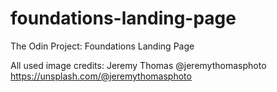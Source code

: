# foundations-landing-page
The Odin Project: Foundations Landing Page

All used image credits: Jeremy Thomas @jeremythomasphoto https://unsplash.com/@jeremythomasphoto